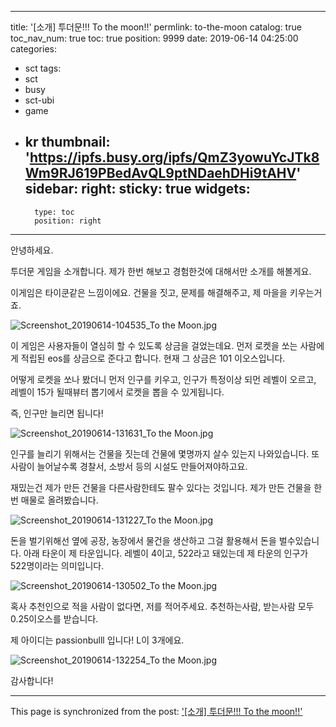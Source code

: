 
---
title: '[소개] 투더문!!! To the moon!!'
permlink: to-the-moon
catalog: true
toc_nav_num: true
toc: true
position: 9999
date: 2019-06-14 04:25:00
categories:
- sct
tags:
- sct
- busy
- sct-ubi
- game
- kr
thumbnail: 'https://ipfs.busy.org/ipfs/QmZ3yowuYcJTk8Wm9RJ619PBedAvQL9ptNDaehDHi9tAHV'
sidebar:
    right:
        sticky: true
widgets:
    -
        type: toc
        position: right
---


안녕하세요.

투더문 게임을 소개합니다.
제가 한번 해보고 경험한것에 대해서만 소개를 해볼게요.

이게임은 타이쿤같은 느낌이에요.
건물을 짓고, 문제를 해결해주고, 제 마을을 키우는거죠.

![Screenshot_20190614-104535_To the Moon.jpg](https://ipfs.busy.org/ipfs/QmZ3yowuYcJTk8Wm9RJ619PBedAvQL9ptNDaehDHi9tAHV)

이 게임은 사용자들이 열심히 할 수 있도록 상금을 걸었는데요. 먼저 로켓을 쏘는 사람에게 적립된 eos를 상금으로 준다고 합니다. 현재 그 상금은 101 이오스입니다.

어떻게 로켓을 쏘나 봤더니
먼저 인구를 키우고, 인구가 특정이상 되먼 레벨이 오르고, 레벨이 15가 될때뷰터 뽑기에서 로켓을 뽑을 수 있게됩니다.

즉, 인구만 늘리면 됩니다!

![Screenshot_20190614-131631_To the Moon.jpg](https://ipfs.busy.org/ipfs/QmSdBECL6vgB1fPa1zUc8w9tZyzQM2ZXAxN8WLR68phCNK)

인구를 늘리기 위해서는 건물을 짓는데
건물에 몇명까지 살수 있는지 나와있습니다.
또 사람이 늘어날수록 경찰서, 소방서 등의 시설도 만들어져야하고요.

재밌는건 제가 만든 건물을 다른사람한테도 팔수 있다는 것입니다. 제가 만든 건물을 한번 매물로 올려봤습니다.

![Screenshot_20190614-131227_To the Moon.jpg](https://ipfs.busy.org/ipfs/QmTEyXJEfFE8nhrWPW59tTT2sWVUzPFNmmzffJprWh6Cot)

돈을 벌기위해선 옆에 공장, 농장에서 물건을 생산하고 그걸 활용해서 돈을 벌수있습니다. 아래 타운이 제 타운입니다. 레벨이 4이고, 522라고 돼있는데 제 타운의 인구가 522명이라는 의미입니다.

![Screenshot_20190614-130502_To the Moon.jpg](https://ipfs.busy.org/ipfs/QmVPBgTvugPeQxmjxUWkFGNXjbhc5zMnNFJPZNYorhb86p)

혹사 추천인으로 적을 사람이 없다면, 저를 적어주세요.
추천하는사람, 받는사람 모두 0.25이오스를 받습니다.

제 아이디는 passionbulll 입니다!
L이 3개에요.

![Screenshot_20190614-132254_To the Moon.jpg](https://ipfs.busy.org/ipfs/QmQMT1tbQDgRyD12r9Pf85vu3XvpfPSFHPKzFn4818Ye9E)

감사합니다!



- - -

This page is synchronized from the post: ['[소개] 투더문!!! To the moon!!'](https://steemit.com/@jacobyu/to-the-moon)
